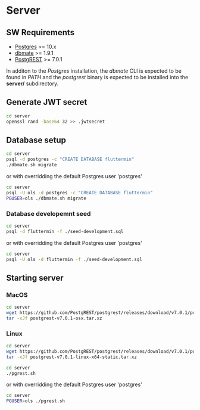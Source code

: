# Server

## SW Requirements

* [Postgres](https://www.postgresql.org/) >= 10.x
* [dbmate](https://github.com/amacneil/dbmate/releases) >= 1.9.1
* [PostgREST](https://github.com/PostgREST/postgrest/releases) >= 7.0.1

In additon to the *Postgres* installation, the *dbmate* CLI is expected to be
found in *PATH* and the *postgrest* binary is expected to be installed into
the __server/__ subdirectory.

## Generate JWT secret

```bash
cd server
openssl rand -base64 32 >> .jwtsecret
```

## Database setup

```bash
cd server
psql -d postgres -c "CREATE DATABASE fluttermin"
./dbmate.sh migrate
```

or with overridding the default Postgres user 'postgres'

```bash
cd server
psql -U ols -d postgres -c "CREATE DATABASE fluttermin"
PGUSER=ols ./dbmate.sh migrate
```

### Database developemnt seed

```bash
cd server
psql -d fluttermin -f ./seed-development.sql
```

or with overridding the default Postgres user 'postgres'

```bash
cd server
psql -U ols -d fluttermin -f ./seed-development.sql
```

## Starting server

### MacOS

```bash
cd server
wget https://github.com/PostgREST/postgrest/releases/download/v7.0.1/postgrest-v7.0.1-osx.tar.xz
tar -xJf postgrest-v7.0.1-osx.tar.xz
```

### Linux

```bash
cd server
wget https://github.com/PostgREST/postgrest/releases/download/v7.0.1/postgrest-v7.0.1-linux-x64-static.tar.xz
tar -xJf postgrest-v7.0.1-linux-x64-static.tar.xz
```

```bash
cd server
./pgrest.sh
```

or with overridding the default Postgres user 'postgres'

```bash
cd server
PGUSER=ols ./pgrest.sh
```
